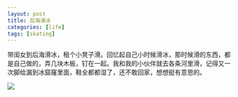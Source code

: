 ```yaml
---
layout: post
title: 后海滑冰
categories: [life]
tags: [skating]
---
```


带闺女到后海滑冰，租个小凳子滑。回忆起自己小时候滑冰，那时候滑的东西，都是自己做的，弄几块木板，钉在一起。我和我的小伙伴就去各条河里滑，记得又一次脚给漏到冰窟窿里面，鞋全都都湿了，还不敢回家，想想挺有意思的。

![](https://nuj3vq.blu.livefilestore.com/y2pPyRzjym-7zEHI6K4L8bI5AHdckWDjEtSGnzZK8x6SOOHGaw0huhCZ_ul-WIIHQaOG_NoK35CbmqNLx0PC7UmnPzPqOwE4C_B9sRsY2Pt4uk/IMG_20130112_122718.jpg?psid=1)


